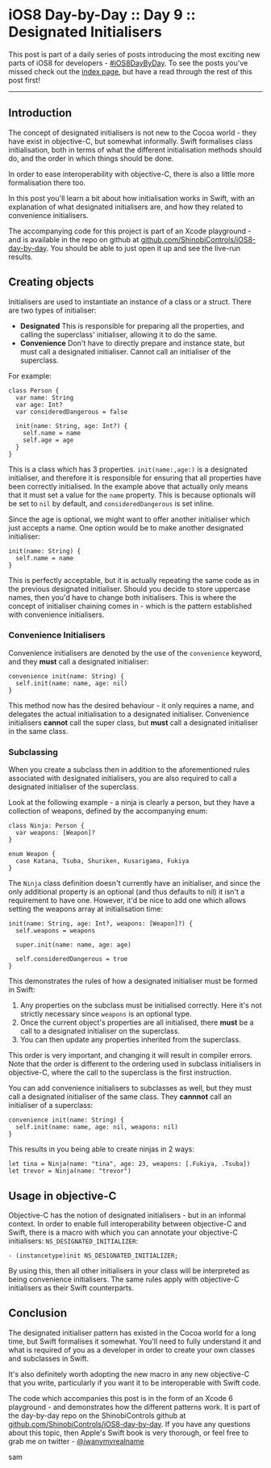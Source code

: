 # iOS8 Day-by-Day :: Day 9 :: Designated Initialisers

This post is part of a daily series of posts introducing the most exciting new
parts of iOS8 for developers - [#iOS8DayByDay](https://twitter.com/search?q=%23iOS8DayByDay).
To see the posts you've missed check out the [index page](http://shinobicontrols.com/iOS8DayByDay),
but have a read through the rest of this post first!

---

## Introduction

The concept of designated initialisers is not new to the Cocoa world - they have
exist in objective-C, but somewhat informally. Swift formalises class initialisation,
both in terms of what the different initialisation methods should do, and the
order in which things should be done.

In order to ease interoperability with objective-C, there is also a little more
formalisation there too.

In this post you'll learn a bit about how initialisation works in Swift, with
an explanation of what designated initialisers are, and how they related to
convenience initialisers.

The accompanying code for this project is part of an Xcode playground - and is
available in the repo on github at
[github.com/ShinobiControls/iOS8-day-by-day](https://github.com/ShinobiControls/iOS8-day-by-day).
You should be able to just open it up and see the live-run results.

## Creating objects

Initialisers are used to instantiate an instance of a class or a struct. There are
two types of initialiser:

- __Designated__ This is responsible for preparing all the properties, and calling
the superclass' initialiser, allowing it to do the same.
- __Convenience__ Don't have to directly prepare and instance state, but must
call a designated initialiser. Cannot call an initialiser of the superclass.

For example:

    class Person {
      var name: String
      var age: Int?
      var consideredDangerous = false

      init(name: String, age: Int?) {
        self.name = name
        self.age = age
      }
    }

This is a class which has 3 properties. `init(name:,age:)` is a designated
initialiser, and therefore it is responsible for ensuring that all properties have
been correctly initialised. In the example above that actually only means that it
must set a value for the `name` property. This is because optionals will be set
to `nil` by default, and `consideredDangerous` is set inline.

Since the age is optional, we might want to offer another initialiser which just
accepts a name. One option would be to make another designated initialiser:


    init(name: String) {
      self.name = name
    }

This is perfectly acceptable, but it is actually repeating the same code as in
the previous designated initialiser. Should you decide to store uppercase names,
then you'd have to change both initialisers. This is where the concept of initialiser
chaining comes in - which is the pattern established with convenience initialisers.

### Convenience Initialisers

Convenience initialisers are denoted by the use of the `convenience` keyword, and
they __must__ call a designated initialiser:

    convenience init(name: String) {
      self.init(name: name, age: nil)
    }

This method now has the desired behaviour - it only requires a name, and delegates
the actual initialisation to a designated initialiser. Convenience initialisers
__cannot__ call the super class, but __must__ call a designated initialiser in the
same class.


### Subclassing

When you create a subclass then in addition to the aforementioned rules associated
with designated initialisers, you are also required to call a designated
initialiser of the superclass.

Look at the following example - a ninja is clearly a person, but they have a
collection of weapons, defined by the accompanying enum:

    class Ninja: Person {
      var weapons: [Weapon]?
    }

    enum Weapon {
      case Katana, Tsuba, Shuriken, Kusarigama, Fukiya
    }

The `Ninja` class definition doesn't currently have an initialiser, and since
the only additional property is an optional (and thus defaults to nil) it isn't
a requirement to have one. However, it'd be nice to add one which allows setting
the weapons array at initialisation time:

    init(name: String, age: Int?, weapons: [Weapon]?) {
      self.weapons = weapons

      super.init(name: name, age: age)

      self.consideredDangerous = true
    }

This demonstrates the rules of how a designated initialiser must be formed in
Swift:

1. Any properties on the subclass must be initialised correctly. Here it's not
strictly necessary since `weapons` is an optional type.
2. Once the current object's properties are all initialised, there __must__ be
a call to a designated initialiser on the superclass.
3. You can then update any properties inherited from the superclass.

This order is very important, and changing it will result in compiler errors. Note
that the order is different to the ordering used in subclass initialisers in
objective-C, where the call to the superclass is the first instruction.

You can add convenience initialisers to subclasses as well, but they must call
a designated initialiser of the same class. They __cannnot__ call an initialiser
of a superclass:

    convenience init(name: String) {
      self.init(name: name, age: nil, weapons: nil)
    }

This results in you being able to create ninjas in 2 ways:

    let tina = Ninja(name: "tina", age: 23, weapons: [.Fukiya, .Tsuba])
    let trevor = Ninja(name: "trevor")


## Usage in objective-C

Objective-C has the notion of designated initialisers - but in an informal context.
In order to enable full interoperability between objective-C and Swift, there is
a macro with which you can annotate your objective-C initialisers:
`NS_DESIGNATED_INITIALIZER`:

    - (instancetype)init NS_DESIGNATED_INITIALIZER;

By using this, then all other initialisers in your class will be interpreted as
being convenience initialisers. The same rules apply with objective-C initialisers
as their Swift counterparts.

## Conclusion

The designated initialiser pattern has existed in the Cocoa world for a long time,
but Swift formalises it somewhat. You'll need to fully understand it and what
is required of you as a developer in order to create your own classes and subclasses
in Swift.

It's also definitely worth adopting the new macro in any new objective-C that you
write, particularly if you want it to be interoperable with Swift code.

The code which accompanies this post is in the form of an Xcode 6 playground -
and demonstrates how the different patterns work. It is part of the day-by-day
repo on the ShinobiControls github at
[github.com/ShinobiControls/iOS8-day-by-day](https://github.com/ShinobiControls/iOS8-day-by-day).
If you have any questions about this topic, then Apple's Swift book is very
thorough, or feel free to grab me on twitter - [@iwanymyrealname](https://twitter.com/iwanymyrealname)


sam
